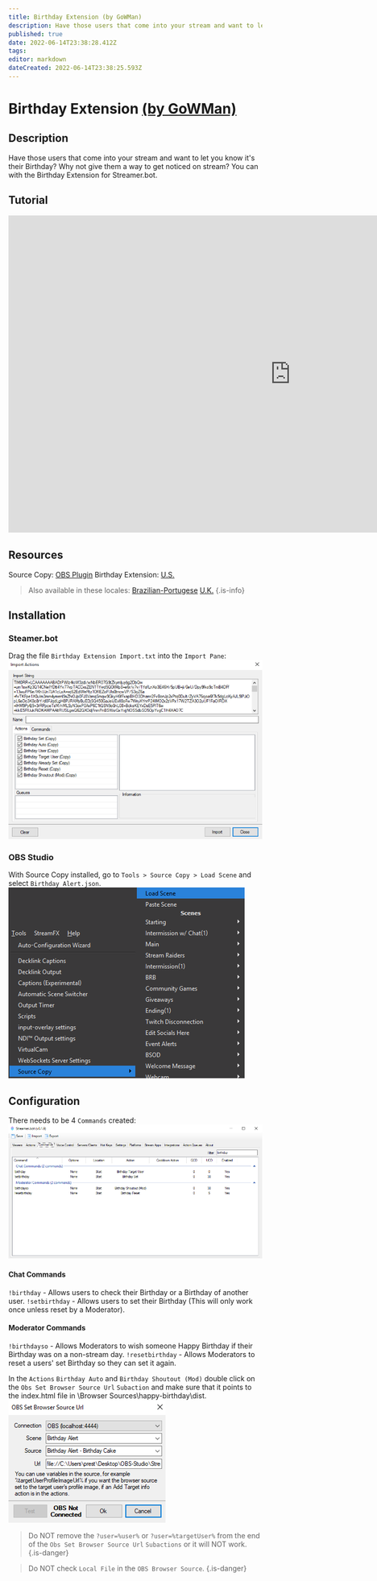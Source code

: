 ```yaml
---
title: Birthday Extension (by GoWMan)
description: Have those users that come into your stream and want to let you know it's their Birthday?  Why not give them a way to get noticed on stream?  You can with the Birthday Extension for Streamer.bot.
published: true
date: 2022-06-14T23:38:28.412Z
tags: 
editor: markdown
dateCreated: 2022-06-14T23:38:25.593Z
---
```


# Birthday Extension [(by GoWMan)](https://www.twitch.tv/gowman)

## Description
Have those users that come into your stream and want to let you know it's their Birthday?  Why not give them a way to get noticed on stream?  You can with the Birthday Extension for Streamer.bot.
## Tutorial
<iframe width="1120" height="630" src="https://www.youtube.com/embed/aFEKQJjMpV8" title="YouTube video player" frameborder="0" allow="accelerometer; autoplay; clipboard-write; encrypted-media; gyroscope; picture-in-picture" allowfullscreen></iframe>

## Resources
Source Copy:  [OBS Plugin](https://obsproject.com/forum/resources/source-copy.1261/)
Birthday Extension:  [U.S.](/overlays/birthday-extension/files/birthday.rar)
>Also available in these locales:
>[Brazilian-Portugese](/overlays/birthday-extension/files/birthdaybz-pt.rar)
>[U.K.](/overlays/birthday-extension/files/birthdayuk.rar)
{.is-info}

## Installation

### Steamer.bot
Drag the file `Birthday Extension Import.txt` into the `Import Pane`:
![birthday-extension-import](/overlays/birthday-extension/images/birthday-extension-import.png)

### OBS Studio
With Source Copy installed, go to `Tools > Source Copy > Load Scene` and select `Birthday Alert.json`.
![birthday-extension-source-copy](/overlays/birthday-extension/images/birthday-extension-source-copy.png)

## Configuration
There needs to be 4 `Commands` created:
![birthday-extension-commands](/overlays/birthday-extension/images/birthday-extension-commands.png)
#### Chat Commands
`!birthday` - Allows users to check their Birthday or a Birthday of another user.
`!setbirthday` - Allows users to set their Birthday (This will only work once unless reset by a Moderator).
#### Moderator Commands
`!birthdayso` - Allows Moderators to wish someone Happy Birthday if their Birthday was on a non-stream day.
`!resetbirthday` - Allows Moderators to reset a users' set Birthday so they can set it again.

In the `Actions` `Birthday Auto` and `Birthday Shoutout (Mod)` double click on the `Obs Set Browser Source Url` `Subaction` and make sure that it points to the index.html file in \Browser Sources\happy-birthday\dist.
![birthday-extension-set-browser-source-url](/overlays/birthday-extension/images/birthday-extension-set-browser-source-url.png)

>Do NOT remove the `?user=%user%` or `?user=%targetUser%` from the end of the `Obs Set Browser Source Url` `Subactions` or it will NOT work.
{.is-danger}

>Do NOT check `Local File` in the `OBS Browser Source`.
{.is-danger}
